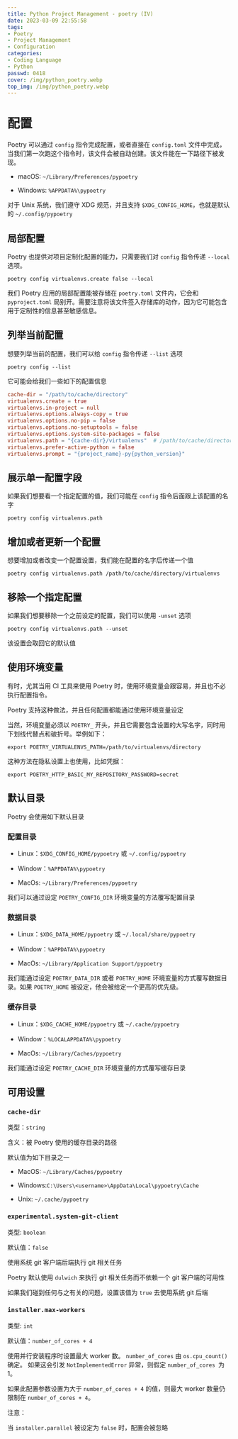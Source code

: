 ```yaml
---
title: Python Project Management - poetry (IV)
date: 2023-03-09 22:55:58
tags: 
- Poetry
- Project Management
- Configuration
categories:
- Coding Language
- Python
passwd: 0418
cover: /img/python_poetry.webp
top_img: /img/python_poetry.webp
---
```


# 配置

Poetry 可以通过 `config` 指令完成配置，或者直接在 `config.toml` 文件中完成，当我们第一次跑这个指令时，该文件会被自动创建。该文件能在一下路径下被发现。

- macOS: `~/Library/Preferences/pypoetry`

- Windows: `%APPDATA%\pypoetry`

对于 Unix 系统，我们遵守 XDG 规范，并且支持 `$XDG_CONFIG_HOME`，也就是默认的 `~/.config/pypoetry`

## 局部配置

Poetry 也提供对项目定制化配置的能力，只需要我们对 `config` 指令传递 `--local` 选项。

```shell
poetry config virtualenvs.create false --local
```

我们 Poetry  应用的局部配置能被存储在 `poetry.toml` 文件内，它会和 `pyproject.toml` 局别开。需要注意将该文件签入存储库的动作，因为它可能包含用于定制性的信息甚至敏感信息。

## 列举当前配置

想要列举当前的配置，我们可以给 `config` 指令传递 `--list` 选项

```shell
poetry config --list
```

它可能会给我们一些如下的配置信息

```toml
cache-dir = "/path/to/cache/directory"
virtualenvs.create = true
virtualenvs.in-project = null
virtualenvs.options.always-copy = true
virtualenvs.options.no-pip = false
virtualenvs.options.no-setuptools = false
virtualenvs.options.system-site-packages = false
virtualenvs.path = "{cache-dir}/virtualenvs"  # /path/to/cache/directory/virtualenvs
virtualenvs.prefer-active-python = false
virtualenvs.prompt = "{project_name}-py{python_version}"
```

## 展示单一配置字段

如果我们想要看一个指定配置的值，我们可能在 `config` 指令后面跟上该配置的名字

```shell
poetry config virtualenvs.path
```

## 增加或者更新一个配置

想要增加或者改变一个配置设置，我们能在配置的名字后传递一个值

```shell
poetry config virtualenvs.path /path/to/cache/directory/virtualenvs
```

## 移除一个指定配置

如果我们想要移除一个之前设定的配置，我们可以使用 `-unset` 选项

```shell
poetry config virtualenvs.path --unset
```

该设置会取回它的默认值

## 使用环境变量

有时，尤其当用 CI 工具来使用 Poetry 时，使用环境变量会跟容易，并且也不必执行配置指令。

Poetry 支持这种做法，并且任何配置都能通过使用环境变量设定

当然，环境变量必须以 `POETRY_` 开头，并且它需要包含设置的大写名字，同时用下划线代替点和破折号。举例如下：

```shell
export POETRY_VIRTUALENVS_PATH=/path/to/virtualenvs/directory
```

这种方法在隐私设置上也使用，比如凭据：

```shell
export POETRY_HTTP_BASIC_MY_REPOSITORY_PASSWORD=secret
```

## 默认目录

Poetry 会使用如下默认目录

### 配置目录

- Linux：`$XDG_CONFIG_HOME/pypoetry` 或 `~/.config/pypoetry`

- Window：`%APPDATA%\pypoetry`

- MacOs: `~/Library/Preferences/pypoetry`

我们可以通过设定 `POETRY_CONFIG_DIR` 环境变量的方法覆写配置目录

### 数据目录

- Linux：`$XDG_DATA_HOME/pypoetry` 或 `~/.local/share/pypoetry`

- Window：`%APPDATA%\pypoetry`

- MacOs: `~/Library/Application Support/pypoetry`

我们能通过设定 `POETRY_DATA_DIR` 或者 `POETRY_HOME` 环境变量的方式覆写数据目录。如果 `POETRY_HOME` 被设定，他会被给定一个更高的优先级。

### 缓存目录

- Linux：`$XDG_CACHE_HOME/pypoetry` 或 `~/.cache/pypoetry`

- Window：`%LOCALAPPDATA%\pypoetry`

- MacOs: `~/Library/Caches/pypoetry`

我们能通过设定 `POETRY_CACHE_DIR` 环境变量的方式覆写缓存目录

## 可用设置

### `cache-dir`

类型：`string`

含义：被 Poetry 使用的缓存目录的路径

默认值为如下目录之一

- MacOS: `~/Library/Caches/pypoetry`

- Windows:`C:\Users\<username>\AppData\Local\pypoetry\Cache`

- Unix: `~/.cache/pypoetry`

### `experimental.system-git-client`

类型: `boolean`

默认值：`false`

使用系统 git 客户端后端执行 git 相关任务

Poetry 默认使用 `dulwich` 来执行 git 相关任务而不依赖一个 git 客户端的可用性

如果我们碰到任何与之有关的问题，设置该值为 `true` 去使用系统 git 后端

### `installer.max-workers`

类型: `int`

默认值：`number_of_cores + 4 `

使用并行安装程序时设置最大 worker 数。 `number_of_cores` 由 `os.cpu_count()` 确定。 如果这会引发 `NotImplementedError` 异常，则假定 `number_of_cores `为 1。

如果此配置参数设置为大于 `number_of_cores + 4` 的值，则最大 worker 数量仍限制在 `number_of_cores + 4`。

注意：

当 `installer.parallel` 被设定为 `false` 时，配置会被忽略
